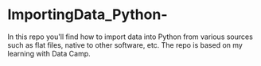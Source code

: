 # ImportingData_Python-
In this repo you'll find how to import data into Python from various sources such as flat files, native to other software, etc. The repo is based on my learning with Data Camp.
